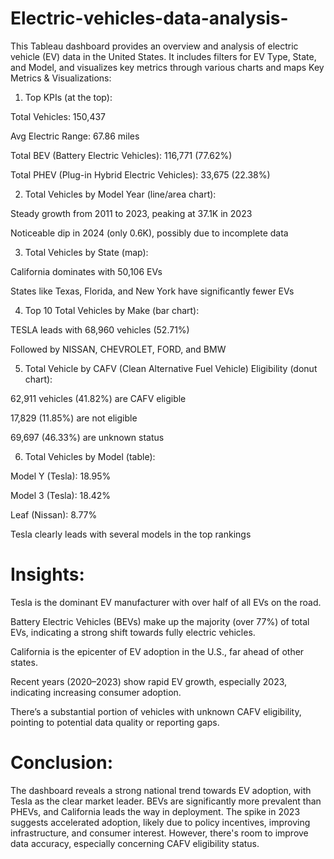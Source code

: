 # Electric-vehicles-data-analysis-
 This Tableau dashboard provides an overview and analysis of electric vehicle (EV) data in the United States. It includes filters for EV Type, State, and Model, and visualizes key metrics through various charts and maps
Key Metrics & Visualizations:

1. Top KPIs (at the top):

Total Vehicles: 150,437

Avg Electric Range: 67.86 miles

Total BEV (Battery Electric Vehicles): 116,771 (77.62%)

Total PHEV (Plug-in Hybrid Electric Vehicles): 33,675 (22.38%)



2. Total Vehicles by Model Year (line/area chart):

Steady growth from 2011 to 2023, peaking at 37.1K in 2023

Noticeable dip in 2024 (only 0.6K), possibly due to incomplete data



3. Total Vehicles by State (map):

California dominates with 50,106 EVs

States like Texas, Florida, and New York have significantly fewer EVs



4. Top 10 Total Vehicles by Make (bar chart):

TESLA leads with 68,960 vehicles (52.71%)

Followed by NISSAN, CHEVROLET, FORD, and BMW



5. Total Vehicle by CAFV (Clean Alternative Fuel Vehicle) Eligibility (donut chart):

62,911 vehicles (41.82%) are CAFV eligible

17,829 (11.85%) are not eligible

69,697 (46.33%) are unknown status



6. Total Vehicles by Model (table):

Model Y (Tesla): 18.95%

Model 3 (Tesla): 18.42%

Leaf (Nissan): 8.77%

Tesla clearly leads with several models in the top rankings



# Insights:

Tesla is the dominant EV manufacturer with over half of all EVs on the road.

Battery Electric Vehicles (BEVs) make up the majority (over 77%) of total EVs, indicating a strong shift towards fully electric vehicles.

California is the epicenter of EV adoption in the U.S., far ahead of other states.

Recent years (2020–2023) show rapid EV growth, especially 2023, indicating increasing consumer adoption.

There’s a substantial portion of vehicles with unknown CAFV eligibility, pointing to potential data quality or reporting gaps.



# Conclusion:

The dashboard reveals a strong national trend towards EV adoption, with Tesla as the clear market leader. BEVs are significantly more prevalent than PHEVs, and California leads the way in deployment. The spike in 2023 suggests accelerated adoption, likely due to policy incentives, improving infrastructure, and consumer interest. However, there's room to improve data accuracy, especially concerning CAFV eligibility status.
